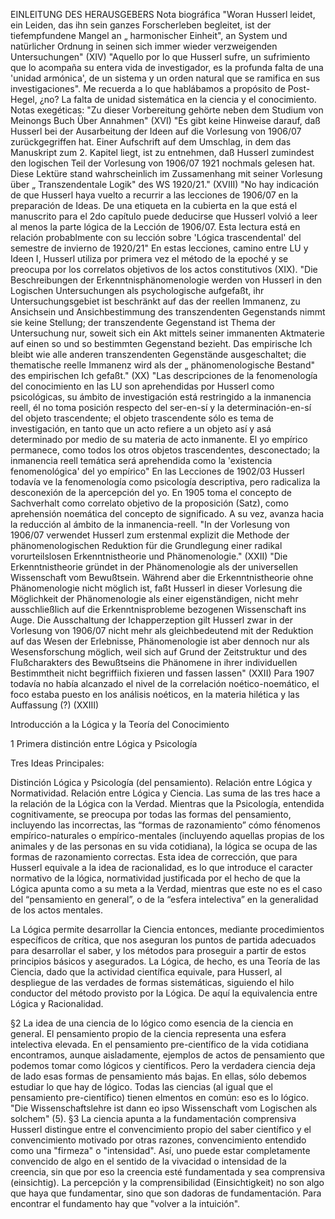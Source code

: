 EINLEITUNG DES HERAUSGEBERS
Nota biográfica
"Woran Husserl leidet, ein Leiden, das ihn sein ganzes Forscherleben begleitet, ist der tiefempfundene Mangel an „ harmonischer Einheit", an System und natürlicher Ordnung in seinen sich immer wieder verzweigenden Untersuchungen" (XIV) "Aquello por lo que Husserl sufre, un sufrimiento que lo acompaña su entera vida de investigador, es la profunda falta de una 'unidad armónica', de un sistema y un orden natural que se ramifica en sus investigaciones". Me recuerda a lo que hablábamos a propósito de Post-Hegel, ¿no? La falta de unidad sistemática en la ciencia y el conocimiento.
Notas exegéticas:
"Zu dieser Vorbereitung gehörte neben dem Studium von Meinongs Buch Über Annahmen" (XVI)
"Es gibt keine Hinweise darauf, daß Husserl bei der Ausarbeitung der Ideen auf die Vorlesung von 1906/07 zurückgegriffen hat. Einer Aufschrift auf dem Umschlag, in dem das Manuskript zum 2. Kapitel liegt, ist zu entnehmen, daß Husserl zumindest den logischen Teil der Vorlesung von 1906/07 1921 nochmals gelesen hat. Diese Lektüre stand wahrscheinlich im Zussamenhang mit seiner Vorlesung über „ Transzendentale Logik" des WS 1920/21." (XVIII) "No hay indicación de que Husserl haya vuelto a recurrir a las lecciones de 1906/07 en la preparación de Ideas. De una etiqueta en la cubierta en la que está el manuscrito para el 2do capítulo puede deducirse que Husserl volvió a leer al menos la parte lógica de la Lección de 1906/07. Esta lectura está en relación probablmente con su lección sobre 'Lógica trascendental' del semestre de invierno de 1920/21"
En estas lecciones, camino entre LU y Ideen I, Husserl utiliza por primera vez el método de la epoché y se preocupa por los correlatos objetivos de los actos constitutivos (XIX).
"Die Beschreibungen der Erkenntnisphänomenologie werden von Husserl in den Logischen Untersuchungen als psychologische aufgefaßt, ihr Untersuchungsgebiet ist beschränkt auf das der reellen Immanenz, zu Ansichsein und Ansichbestimmung des transzendenten Gegenstands nimmt sie keine Stellung; der transzendente Gegenstand ist Thema der Untersuchung nur, soweit sich ein Akt mittels seiner immanenten Aktmaterie auf einen so und so bestimmten Gegenstand bezieht. Das empirische Ich bleibt wie alle anderen transzendenten Gegenstände ausgeschaltet; die thematische reelle Immanenz wird als der „ phänomenologische Bestand" des empirischen Ich gefaßt." (XX) "Las descripciones de la fenomenología del conocimiento en las LU son aprehendidas por Husserl como psicológicas, su ámbito de investigación está restringido a la inmanencia reell, él no toma posición respecto del ser-en-sí y la determinación-en-sí del objeto trascendente; el objeto trascendente sólo es tema de investigación, en tanto que un acto refiere a un objeto así y asá determinado por medio de su materia de acto inmanente. El yo empírico permanece, como todos los otros objetos trascendentes, desconectado; la inmanencia reell temática será aprehendida como la 'existencia fenomenológica' del yo empírico"
En las Lecciones de 1902/03 Husserl todavía ve la fenomenología como psicología descriptiva, pero radicaliza la desconexión de la apercepción del yo.
En 1905 toma el concepto de Sachverhalt como correlato objetivo de la proposición (Satz), como aprehensión noemática del concepto de significado. A su vez, avanza hacia la reducción al ámbito de la inmanencia-reell.
"In der Vorlesung von 1906/07 verwendet Husserl zum erstenmal explizit die Methode der phänomenologischen Reduktion für die Grundlegung einer radikal vorurteilslosen Erkenntnistheorie und Phänomenologie." (XXII)
"Die Erkenntnistheorie gründet in der Phänomenologie als der universellen Wissenschaft vom Bewußtsein. Während aber die Erkenntnistheorie ohne Phänomenologie nicht möglich ist, faßt Husserl in dieser Vorlesung die Möglichkeit der Phänomenologie als einer eigenständigen, nicht mehr ausschließlich auf die Erkenntnisprobleme bezogenen Wissenschaft ins Auge. Die Ausschaltung der Ichapperzeption gilt Husserl zwar in der Vorlesung von 1906/07 nicht mehr als gleichbedeutend mit der Reduktion auf das Wesen der Erlebnisse, Phänomenologie ist aber dennoch nur als Wesensforschung möglich, weil sich auf Grund der Zeitstruktur und des Flußcharakters des Bewußtseins die Phänomene in ihrer individuellen Bestimmtheit nicht begriffiich fixieren und fassen lassen" (XXII)
Para 1907 todavía no había alcanzado el nivel de la correlación noético-noemático, el foco estaba puesto en los análisis noéticos, en la materia hilética y las Auffassung (?) (XXIII)

Introducción a la Lógica y la Teoría del Conocimiento

1 Primera distinción entre Lógica y Psicología

Tres Ideas Principales:

Distinción Lógica y Psicología (del pensamiento).
Relación entre Lógica y Normatividad.
Relación entre Lógica y Ciencia.
Las suma de las tres hace a la relación de la Lógica con la Verdad. Mientras que la Psicología, entendida cognitivamente, se preocupa por todas las formas del pensamiento, incluyendo las incorrectas, las “formas de razonamiento” cómo fénomenos empírico-naturales o empírico-mentales (incluyendo aquellas propias de los animales y de las personas en su vida cotidiana), la lógica se ocupa de las formas de razonamiento correctas. Esta idea de corrección, que para Husserl equivale a la idea de racionalidad, es lo que introduce el caracter normativo de la lógica, normatividad justificada por el hecho de que la Lógica apunta como a su meta a la Verdad, mientras que este no es el caso del “pensamiento en general”, o de la “esfera intelectiva” en la generalidad de los actos mentales.

La Lógica permite desarrollar la Ciencia entonces, mediante procedimientos específicos de crítica, que nos aseguran los puntos de partida adecuados para desarrollar el saber, y los métodos para proseguir a partir de estos principios básicos y asegurados. La Lógica, de hecho, es una Teoría de las Ciencia, dado que la actividad científica equivale, para Husserl, al despliegue de las verdades de formas sistemáticas, siguiendo el hilo conductor del método provisto por la Lógica. De aquí la equivalencia entre Lógica y Racionalidad.

§2 La idea de una ciencia de lo lógico como esencia de la ciencia en general.
El pensamiento propio de la ciencia representa una esfera intelectiva elevada. En el pensamiento pre-científico de la vida cotidiana encontramos, aunque aisladamente, ejemplos de actos de pensamiento que podemos tomar como lógicos y científicos. Pero la verdadera ciencia deja de lado esas formas de pensamiento más bajas. En ellas, sólo debemos estudiar lo que hay de lógico. Todas las ciencias (al igual que el pensamiento pre-científico) tienen elmentos en común: eso es lo lógico. "Die Wissenschaftslehre ist dann eo ipso Wissenschaft vom Logischen als solchem" (5).
§3 La ciencia apunta a la fundamentación comprensiva
Husserl distingue entre el convencimiento propio del saber científico y el convencimiento motivado por otras razones, convencimiento entendido como una "firmeza" o "intensidad". Así, uno puede estar completamente convencido de algo en el sentido de la vivacidad o intensidad de la creencia, sin que por eso la creencia esté fundamentada y sea comprensiva (einsichtig). La percepción y la comprensibilidad (Einsichtigkeit) no son algo que haya que fundamentar, sino que son dadoras de fundamentación. Para encontrar el fundamento hay que "volver a la intuición".